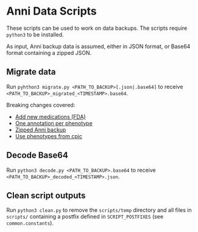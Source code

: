 # Anni Data Scripts

These scripts can be used to work on data backups.
The scripts require `python3` to be installed.

As input, Anni backup data is assumed, either in JSON format, or Base64 format
containing a zipped JSON.

## Migrate data

Run `pyhthon3 migrate.py <PATH_TO_BACKUP>[.json|.base64]` to receive
`<PATH_TO_BACKUP>_migrated_<TIMESTAMP>.base64`.

Breaking changes covered:

* [Add new medications (FDA)](https://github.com/hpi-dhc/PharMe/pull/582)
* [One annotation per phenotype](https://github.com/hpi-dhc/PharMe/pull/597)
* [Zipped Anni backup](https://github.com/hpi-dhc/PharMe/pull/599)
* [Use phenotypes from cpic](https://github.com/hpi-dhc/PharMe/pull/602)

## Decode Base64

Run `python3 decode.py <PATH_TO_BACKUP>.base64` to receive
`<PATH_TO_BACKUP>_decoded_<TIMESTAMP>.json`.

## Clean script outputs

Run `python3 clean.py` to remove the `scripts/temp` directory and all files in
`scripts/` containing a postfix defined in `SCRIPT_POSTFIXES` (see
`common.constants`).
